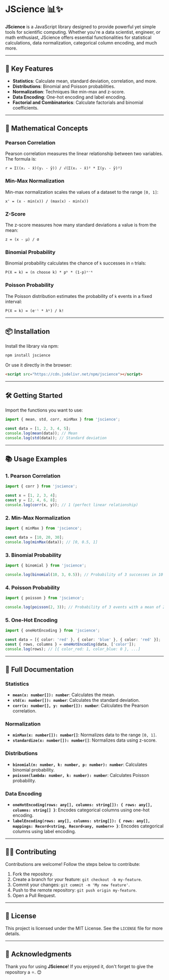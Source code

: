 # JScience 📊✨

**JScience** is a JavaScript library designed to provide powerful yet simple tools for scientific computing. Whether you're a data scientist, engineer, or math enthusiast, JScience offers essential functionalities for statistical calculations, data normalization, categorical column encoding, and much more.

---

## 🚀 Key Features

- **Statistics**: Calculate mean, standard deviation, correlation, and more.
- **Distributions**: Binomial and Poisson probabilities.
- **Normalization**: Techniques like min-max and z-score.
- **Data Encoding**: One-hot encoding and label encoding.
- **Factorial and Combinatorics**: Calculate factorials and binomial coefficients.

---

## 🧮 Mathematical Concepts

### Pearson Correlation

Pearson correlation measures the linear relationship between two variables. The formula is:

```
r = Σ((xᵢ - x̄)(yᵢ - ȳ)) / √(Σ(xᵢ - x̄)² * Σ(yᵢ - ȳ)²)
```

### Min-Max Normalization

Min-max normalization scales the values of a dataset to the range `[0, 1]`:

```
x' = (x - min(x)) / (max(x) - min(x))
```

### Z-Score

The z-score measures how many standard deviations a value is from the mean:

```
z = (x - μ) / σ
```

### Binomial Probability

Binomial probability calculates the chance of `k` successes in `n` trials:

```
P(X = k) = (n choose k) * pᵏ * (1-p)ⁿ⁻ᵏ
```

### Poisson Probability

The Poisson distribution estimates the probability of `k` events in a fixed interval:

```
P(X = k) = (e⁻ˡ * λᵏ) / k!
```

---

## 📦 Installation

Install the library via npm:

```bash
npm install jscience
```

Or use it directly in the browser:

```html
<script src="https://cdn.jsdelivr.net/npm/jscience"></script>
```

---

## 🛠️ Getting Started

Import the functions you want to use:

```typescript
import { mean, std, corr, minMax } from 'jscience';

const data = [1, 2, 3, 4, 5];
console.log(mean(data)); // Mean
console.log(std(data)); // Standard deviation
```

---

## 📚 Usage Examples

### 1. **Pearson Correlation**

```typescript
import { corr } from 'jscience';

const x = [1, 2, 3, 4];
const y = [2, 4, 6, 8];
console.log(corr(x, y)); // 1 (perfect linear relationship)
```

### 2. **Min-Max Normalization**

```typescript
import { minMax } from 'jscience';

const data = [10, 20, 30];
console.log(minMax(data)); // [0, 0.5, 1]
```

### 3. **Binomial Probability**

```typescript
import { binomial } from 'jscience';

console.log(binomial(10, 3, 0.5)); // Probability of 3 successes in 10 trials
```

### 4. **Poisson Probability**

```typescript
import { poisson } from 'jscience';

console.log(poisson(2, 3)); // Probability of 3 events with a mean of 2
```

### 5. **One-Hot Encoding**

```typescript
import { oneHotEncoding } from 'jscience';

const data = [{ color: 'red' }, { color: 'blue' }, { color: 'red' }];
const { rows, columns } = oneHotEncoding(data, ['color']);
console.log(rows); // [{ color_red: 1, color_blue: 0 }, ...]
```

---

## 📖 Full Documentation

### Statistics

- **`mean(x: number[]): number`**: Calculates the mean.
- **`std(x: number[]): number`**: Calculates the standard deviation.
- **`corr(x: number[], y: number[]): number`**: Calculates the Pearson correlation.

### Normalization

- **`minMax(x: number[]): number[]`**: Normalizes data to the range `[0, 1]`.
- **`standardize(x: number[]): number[]`**: Normalizes data using z-score.

### Distributions

- **`binomial(n: number, k: number, p: number): number`**: Calculates binomial probability.
- **`poisson(lambda: number, k: number): number`**: Calculates Poisson probability.

### Data Encoding

- **`oneHotEncoding(rows: any[], columns: string[]): { rows: any[], columns: string[] }`**: Encodes categorical columns using one-hot encoding.
- **`labelEncoding(rows: any[], columns: string[]): { rows: any[], mappings: Record<string, Record<any, number>> }`**: Encodes categorical columns using label encoding.

---

## 🧑‍💻 Contributing

Contributions are welcome! Follow the steps below to contribute:

1. Fork the repository.
2. Create a branch for your feature: `git checkout -b my-feature`.
3. Commit your changes: `git commit -m 'My new feature'`.
4. Push to the remote repository: `git push origin my-feature`.
5. Open a Pull Request.

---

## 📜 License

This project is licensed under the MIT License. See the `LICENSE` file for more details.

---

## 🌟 Acknowledgments

Thank you for using **JScience**! If you enjoyed it, don't forget to give the repository a ⭐. 😊
